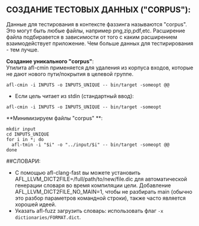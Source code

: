 ## СОЗДАНИЕ ТЕСТОВЫХ ДАННЫХ ("CORPUS"):  
Данные для тестирования в контексте фаззинга называются "corpus". Это могут быть любые файлы, например png,zip,pdf,etc. Расширение файла подбиравется в зависимости от того с каким расширением взаимодействует приложение. Чем больше данных для тестирирования - тем лучше.  

**Создание уникального "corpus"**:  
Утилита afl-cmin применяется для удаления из корпуса входов, которые не дают нового пути/покрытия в целевой группе.
```
afl-cmin -i INPUTS -o INPUTS_UNIQUE -- bin/target -someopt @@
```

- Если цель читает из stdin (стандартный ввод):
```
afl-cmin -i INPUTS -o INPUTS_UNIQUE -- bin/target -someopt
```
**Минимизируем файлы "corpus" **:  
```
mkdir input
cd INPUTS_UNIQUE
for i in *; do
  afl-tmin -i "$i" -o "../input/$i" -- bin/target -someopt @@
done
```

##СЛОВАРИ:  
- С помощью afl-clang-fast вы можете установить AFL_LLVM_DICT2FILE=/full/path/to/new/file.dic для автоматической генерации словаря во время компиляции цели. Добавление AFL_LLVM_DICT2FILE_NO_MAIN=1, чтобы не разбирать main (обычно это разбор параметров командной строки), также часто является хорошей идеей.  
- Указать afl-fuzz загрузить словарь: использовать флаг ```-x dictionaries/FORMAT.dict```.  
